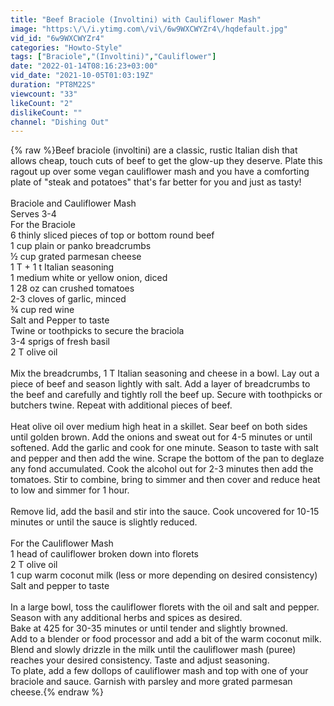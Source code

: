 ```yaml
---
title: "Beef Braciole (Involtini) with Cauliflower Mash"
image: "https:\/\/i.ytimg.com\/vi\/6w9WXCWYZr4\/hqdefault.jpg"
vid_id: "6w9WXCWYZr4"
categories: "Howto-Style"
tags: ["Braciole","(Involtini)","Cauliflower"]
date: "2022-01-14T08:16:23+03:00"
vid_date: "2021-10-05T01:03:19Z"
duration: "PT8M22S"
viewcount: "33"
likeCount: "2"
dislikeCount: ""
channel: "Dishing Out"
---
```

{% raw %}Beef braciole (involtini) are a classic, rustic Italian dish that allows cheap, touch cuts of beef to get the glow-up they deserve.  Plate this ragout up over some vegan cauliflower mash and you have a comforting plate of &quot;steak and potatoes&quot; that's far better for you and just as tasty!<br /><br />Braciole and Cauliflower Mash<br />Serves 3-4<br />For the Braciole<br />6 thinly sliced pieces of top or bottom round beef<br />1 cup plain or panko breadcrumbs<br />½ cup grated parmesan cheese<br />1 T + 1 t Italian seasoning <br />1 medium white or yellow onion, diced<br />1 28 oz can crushed tomatoes<br />2-3 cloves of garlic, minced<br />¾ cup red wine<br />Salt and Pepper to taste<br />Twine or toothpicks to secure the braciola<br />3-4 sprigs of fresh basil<br />2 T olive oil<br /><br />Mix the breadcrumbs, 1 T Italian seasoning and cheese in a bowl.  Lay out a piece of beef and season lightly with salt.  Add a layer of breadcrumbs to the beef and carefully and tightly roll the beef up.  Secure with toothpicks or butchers twine.  Repeat with additional pieces of beef.<br /><br />Heat olive oil over medium high heat in a skillet.  Sear beef on both sides until golden brown.  Add the onions and sweat out for 4-5 minutes or until softened.  Add the garlic and cook for one minute.  Season to taste with salt and pepper and then add the wine.  Scrape the bottom of the pan to deglaze any fond accumulated.  Cook the alcohol out for 2-3 minutes then add the tomatoes.  Stir to combine, bring to simmer and then cover and reduce heat to low and simmer for 1 hour.  <br /><br />Remove lid, add the basil and stir into the sauce.  Cook uncovered for 10-15 minutes or until the sauce is slightly reduced.<br /><br />For the Cauliflower Mash<br />1 head of cauliflower broken down into florets<br />2 T olive oil<br />1 cup warm coconut milk (less or more depending on desired consistency)<br />Salt and pepper to taste<br /><br />In a large bowl, toss the cauliflower florets with the oil and salt and pepper.  Season with any additional herbs and spices as desired.<br />Bake at 425 for 30-35 minutes or until tender and slightly browned.<br />Add to a blender or food processor and add a bit of the warm coconut milk.  Blend and slowly drizzle in the milk until the cauliflower mash (puree) reaches your desired consistency.  Taste and adjust seasoning.<br />To plate, add a few dollops of cauliflower mash and top with one of your braciole and sauce.  Garnish with parsley and more grated parmesan cheese.{% endraw %}
